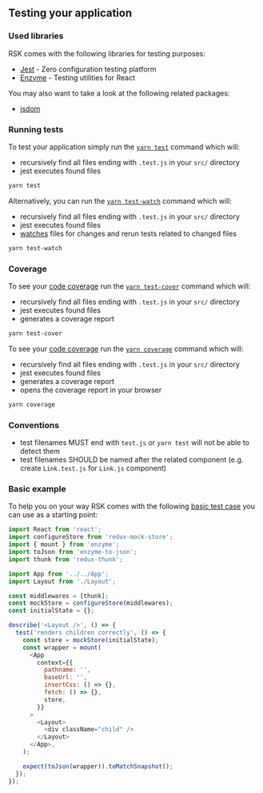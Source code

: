 ## Testing your application

### Used libraries

RSK comes with the following libraries for testing purposes:

* [Jest](https://facebook.github.io/jest/) - Zero configuration testing platform
* [Enzyme](https://github.com/airbnb/enzyme) - Testing utilities for React

You may also want to take a look at the following related packages:

* [jsdom](https://github.com/tmpvar/jsdom)

### Running tests

To test your application simply run the
[`yarn test`](../package.json#L120)
command which will:

* recursively find all files ending with `.test.js` in your `src/` directory
* jest executes found files

```bash
yarn test
```

Alternatively, you can run the
[`yarn test-watch`](../package.json#L121)
command which will:

* recursively find all files ending with `.test.js` in your `src/` directory
* jest executes found files
* [watches](https://facebook.github.io/jest/docs/en/cli.html#watch) files for changes and rerun
  tests related to changed files

```bash
yarn test-watch
```

### Coverage

To see your [code coverage](https://en.wikipedia.org/wiki/Code_coverage) run the
[`yarn test-cover`](../package.json#L122)
command which will:

* recursively find all files ending with `.test.js` in your `src/` directory
* jest executes found files
* generates a coverage report

```bash
yarn test-cover
```

To see your [code coverage](https://en.wikipedia.org/wiki/Code_coverage) run the
[`yarn coverage`](../package.json#L122)
command which will:

* recursively find all files ending with `.test.js` in your `src/` directory
* jest executes found files
* generates a coverage report
* opens the coverage report in your browser

```bash
yarn coverage
```

### Conventions

* test filenames MUST end with `test.js` or `yarn test` will not be able to detect them
* test filenames SHOULD be named after the related component (e.g. create `Link.test.js` for
  `Link.js` component)

### Basic example

To help you on your way RSK comes with the following
[basic test case](../src/components/Layout/Layout.test.js)
you can use as a starting point:

```js
import React from 'react';
import configureStore from 'redux-mock-store';
import { mount } from 'enzyme';
import toJson from 'enzyme-to-json';
import thunk from 'redux-thunk';

import App from '../../App';
import Layout from './Layout';

const middlewares = [thunk];
const mockStore = configureStore(middlewares);
const initialState = {};

describe('<Layout />', () => {
  test('renders children correctly', () => {
    const store = mockStore(initialState);
    const wrapper = mount(
      <App
        context={{
          pathname: '',
          baseUrl: '',
          insertCss: () => {},
          fetch: () => {},
          store,
        }}
      >
        <Layout>
          <div className="child" />
        </Layout>
      </App>,
    );

    expect(toJson(wrapper)).toMatchSnapshot();
  });
});
```

